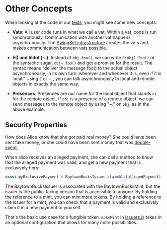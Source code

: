 # Other Concepts

When looking at the code in our [tests](https://github.com/Agoric/ERTP/tree/master/test), you might see some new
concepts:

* __Vats__: All user code runs in what we call a vat. Within a vat, code is run synchronously. Communication with another vat happens asynchronously. The [SwingSet infrastructure](https://github.com/Agoric/SwingSet) creates the vats and makes communication between vats possible.

* __E() and tildot (~.)__: Instead of `obj.foo()`, we can write `E(obj).foo()` or the syntactic sugar, `obj~.foo()` and get a promise for the result. The syntax means "deliver the message foo() to the actual object asynchronously, in its own turn, wherever and whenever it is, even if it is local." Using `E` or `~.`, you can talk asynchronously to local and remote objects in exactly the same way.

* __Presences__: Presences are our name for the local object that stands in for the remote object. If `obj` is a presence of a remote object, we can send messages to the remote object by using "~." on `obj`, as in the above example.


## Security Properties

How does Alice know that she got paid real money? She could have been
sent fake money, or she could have been sent money that was
[double-spent](https://en.wikipedia.org/wiki/Double-spending).

When alice receives an alleged payment, she can call a method to know
that the alleged payment was valid, and get a new payment that is
exclusively hers:

```js
const myExclusivePayment = BaytownBucksIssuer.claimAll(allegedPayment);
```

The BaytownBucksIssuer is associated with the BaytownBucksMint, but
the issuer is the public-facing version that is accessible to anyone.
By holding the reference to a mint, you can mint more tokens. By
holding a reference to the issuer for a mint, you can check that a
payment is valid and exclusively claim it in a new payment to yourself.

That's the basic use case for a fungible token. `makeMint` in
[issuers.js](core/issuers.js) takes
in an optional configuration that allows for many more possibilities.
